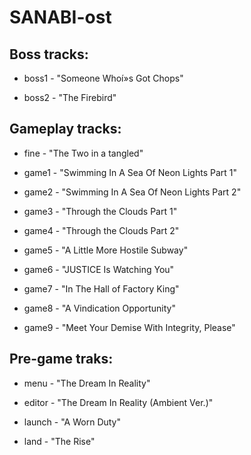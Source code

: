 # SANABI-ost
## Boss tracks:
- boss1 - "Someone Whoí»s Got Chops"

- boss2 - "The Firebird"

## Gameplay tracks:
- fine - "The Two in a tangled"

- game1 - "Swimming In A Sea Of Neon Lights Part 1"

- game2 - "Swimming In A Sea Of Neon Lights Part 2"

- game3 - "Through the Clouds Part 1"

- game4 - "Through the Clouds Part 2"

- game5 - "A Little More Hostile Subway"

- game6 - "JUSTICE Is Watching You"

- game7 - "In The Hall of Factory King"

- game8 - "A Vindication Opportunity"

- game9 - "Meet Your Demise With Integrity, Please"

## Pre-game traks:
- menu - "The Dream In Reality"

- editor - "The Dream In Reality (Ambient Ver.)"

- launch - "A Worn Duty"

- land - "The Rise"
